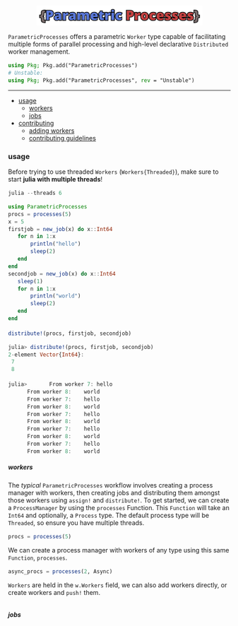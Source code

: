 <div align="center">
  <img src="https://github.com/ChifiSource/image_dump/blob/main/parametricprocesses/parproc.png" width="375"></img>
</div>

`ParametricProcesses` offers a parametric `Worker` type capable of facilitating multiple forms of parallel processing and high-level declarative `Distributed` worker management.
```julia
using Pkg; Pkg.add("ParametricProcesses")
# Unstable:
using Pkg; Pkg.add("ParametricProcesses", rev = "Unstable")
```
---
- [usage](#usage)
  -  [workers](#workers)
  -  [jobs](#jobs)
- [contributing](#contributing)
  - [adding workers](#extensions)
  - [contributing guidelines](#contributing-guidelines)
### usage
Before trying to use threaded `Workers` (`Workers{Threaded}`), make sure to start **julia with multiple threads**!
```julia
julia --threads 6
```
```julia
using ParametricProcesses
procs = processes(5)
x = 5
firstjob = new_job(x) do x::Int64
   for n in 1:x
       println("hello")
       sleep(2)
   end 
end
secondjob = new_job(x) do x::Int64
   sleep(1)
   for n in 1:x
       println("world")
       sleep(2)
   end 
end

distribute!(procs, firstjob, secondjob)
```
```julia
julia> distribute!(procs, firstjob, secondjob)
2-element Vector{Int64}:
 7
 8

julia>       From worker 7:	hello
      From worker 8:	world
      From worker 7:	hello
      From worker 8:	world
      From worker 7:	hello
      From worker 8:	world
      From worker 7:	hello
      From worker 8:	world
      From worker 7:	hello
      From worker 8:	world

```
##### workers
The *typical* `ParametricProcesses` workflow involves creating a process manager with workers, then creating jobs and distributing them amongst those workers using `assign!` and `distribute!`.  To get started, we can create a `ProcessManager` by using the `processes` Function. This `Function` will take an `Int64` and optionally, a `Process` type. The default process type will be `Threaded`, so ensure you have multiple threads.
```julia
procs = processes(5)
```
We can create a process manager with workers of any type using this same `Function`, `processes`.
```julia
async_procs = processes(2, Async)
```
`Workers` are held in the `w.Workers` field, we can also add workers directly, or create workers and `push!` them.
```julia

```
##### jobs


